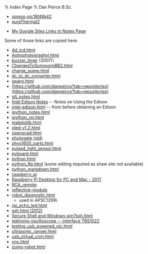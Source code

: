 % Index Page
% Dan Peirce B.Sc.

<!---
use pandoc -s -t html5 -c pandocbd.css index.md -o index.html
-->

-   [xpress-pic18f46k42](https://github.com/danpeirce/xpress-pic18f46k42)
-   [pureThermal2](https://github.com/danpeirce/pureThermal2)

* [My Google Sites Links to Notes Page](https://sites.google.com/site/danpeircenotes/)

Some of those links are copied here:

-   [4d\_lcd.html](https://danpeirce.github.io/4d_lcd.html)
-   [AstrophotographyI.html](https://danpeirce.github.io/ASTR1100/AstrophotographyI.html)
-   [buzzer\_timer](https://danpeirce.github.io/buzzer_timer/index.html)
    (2007)\
-   [ChangesToSumovoreBB2.html](https://danpeirce.github.io/sumovore/ChangesToSumovoreBB2.html)
-   [charge\_pump.html](https://danpeirce.github.io/charge_pump.html)
-   [dc\_to\_dc\_converter.html](https://danpeirce.github.io/dc_to_dc_converter.html)
-   [geany.html](https://danpeirce.github.io/geany.html)
-   [https://github.com/danpeirce?tab=repositories](https://github.com/danpeirce?tab=repositories)
-   [git\_notes.html](https://danpeirce.github.io/git_notes.html)
-   [Intel Edison
    Notes](https://drive.google.com/file/d/0B_zZrPaAgSx5VHBqZnJLZGpqUzA/view?usp=sharing)
    -- Notes on Using the Edison
-   [intel-edison.html](https://danpeirce.github.io/intel-edison.html)
    -- from before obtaining an Edison 
-   [ipython\_notes.html](https://danpeirce.github.io/ipython_notes.html)
-   [ipython\_rpi.html](https://danpeirce.github.io/ipython_rpi.html)
-   [matplotlib.html](https://danpeirce.github.io/matplotlib.html)
-   [oled-v1.2.html](https://danpeirce.github.io/2018/oled-v1.2/oled-v1.2.html)
-   [openscad.html](https://danpeirce.github.io/openscad.html)
-   [photogate (old)](https://danpeirce.github.io/photogate/)
-   [phys1600\_parts.html](https://danpeirce.github.io/phys1600_parts.html)
-   [pulsed\_light\_sensor.html](https://danpeirce.github.io/pulsed_light_sensor.html)
-   [pyboard.html](https://danpeirce.github.io/pyboard.html)
-   [python.html](https://danpeirce.github.io/python.html)
-   [python\_ftp.html](https://danpeirce.github.io/python_ftp.html)
    (some editing required as shaw site not available)
-   [python\_markdown.html](https://danpeirce.github.io/python_markdown.html)
-   [raspberry\_pi](https://danpeirce.github.io/raspberry_pi)
-   [Raspberry Pi Desktop for PC and Mac - 2017](https://danpeirce.github.io/2017/Raspberry/RPi-PC-desktop.html)
-   [RCA\_remote](https://danpeirce.github.io/RCA_remote)
-   [reflective-module](https://github.com/danpeirce/reflective-module)
-   [robot\_diagnostic.html](https://danpeirce.github.io/2010/robot_diagnostic.html)
    - used in APSC1299\
-   [rpi\_echo\_led.html](https://danpeirce.github.io/rpi_echo_led.html)
-   [ssh.html (2012)](https://danpeirce.github.io/ssh.html)
-   [Secure Shell and Windows
    win7ssh.html](https://danpeirce.github.io/win7ssh.html)
-   [tektronix-oscilloscope -- interface
    TBS1022](https://github.com/danpeirce/tektronix-oscilloscope)
-   [testing\_usb\_powered\_pic.html](https://danpeirce.github.io/testing_usb_powered_pic.html)
-   [ultrasonic\_ranger.html](https://danpeirce.github.io/ultrasonic_ranger.html)
-   [usb\_virtual\_com.html](https://danpeirce.github.io/usb_virtual_com.html)
-   [vnc.html](https://danpeirce.github.io/vnc.html)
-   [zumo-robot.html](https://danpeirce.github.io/zumo-robot.html)



